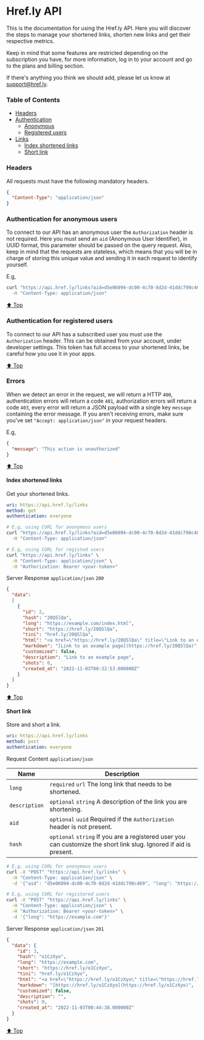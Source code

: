 # Href.ly API

This is the documentation for using the Href.ly API. Here you will discover the
steps to manage your shortened links, shorten new links and get their respective
metrics.

Keep in mind that some features are restricted depending on the subscription you
have, for more information, log in to your account and go to the plans and billing
section.

If there's anything you think we should add, please let us know at [support@href.ly](mailto:support@href.ly).


### Table of Contents

- [Headers](#headers)
- [Authentication](#authentication-for-anonymous-users)
  - [Anonymous](#authentication-for-anonymous-users)
  - [Registered users](#authentication-for-registered-users)
- [Links](#index-shortened-links)
  - [Index shortened links](#index-shortened-links)
  - [Short link](#short-link)


### Headers

All requests must have the following mandatory headers.

```json
{
  "Content-Type": "application/json"
}
```

### Authentication for anonymous users

To connect to our API has an anonymous user the `Authorization` header is not required.
Here you must send an `aid` (Anonymous User Identifier), in UUID format, this parameter
should be passed on the query request. Also, keep in mind that the requests are stateless,
which means that you will be in charge of storing this unique value and sending
it in each request to identify yourself.

E.g,
```bash
curl "https://api.href.ly/links?aid=d5e06094-dc00-4c70-8d2d-41ddc798c469" \
  -H "Content-Type: application/json"
```

[⬆ Top](#table-of-contents)


### Authentication for registered users

To connect to our API has a subscribed user you must use the `Authorization` header.
This can be obtained from your account, under developer settings. This token has
full access to your shortened links, be careful how you use it in your apps.

[⬆ Top](#table-of-contents)


### Errors

When we detect an error in the request, we will return a HTTP `400`, authentication
errors will return a code `401`, authorization errors will return a code `403`, every
error will return a JSON payload with a single key `message` containing the error message.
If you aren't receiving errors, make sure you've set `"Accept: application/json"`
in your request headers.

E.g,
```json
{
  "message": "This action is unauthorized"
}
```

[⬆ Top](#table-of-contents)


#### Index shortened links

Get your shortened links.

```yaml
uri: https://api.href.ly/links
method: get
authentication: everyone
```

```bash
# E.g, using CURL for anonymous users
curl "https://api.href.ly/links?aid=d5e06094-dc00-4c70-8d2d-41ddc798c469" \
  -H "Content-Type: application/json"
```

```bash
# E.g, using CURL for registed users
curl "https://api.href.ly/links" \
  -H "Content-Type: application/json" \
  -H "Authorization: Bearer <your-token>"
```

Server Response `application/json` `200`
```json
{
  "data":
  [
    {
      "id": 2,
      "hash": "20QSlQa",
      "long": "https://example.com/index.html",
      "short": "https://href.ly/20QSlQa",
      "tini": "href.ly/20QSlQa",
      "html": "<a href=\"https://href.ly/20QSlQa\" title=\"Link to an example page\">https://href.ly/20QSlQa</a>",
      "markdown": "[Link to an example page](https://href.ly/20QSlQa)",
      "customized": false,
      "description": "Link to an example page",
      "shots": 0,
      "created_at": "2022-11-03T00:32:53.000000Z"
    }
  ]
}
```

[⬆ Top](#table-of-contents)


#### Short link

Store and short a link.

```yaml
uri: https://api.href.ly/links
method: post
authentication: everyone
```

Request Content `application/json`

| Name          | Description                                                                                                        |
| ------------- | ------------------------------------------------------------------------------------------------------------------ |
| `long`        | `required` `url` The long link that needs to be shortened.                                                         |
| `description` | `optional` `string` A description of the link you are shortening.                                                  |
| `aid`         | `optional` `uuid` Required if the `Authorization` header is not present.                                           |
| `hash`        | `optional` `string` If you are a registered user you can customize the short link slug. Ignored if aid is present. |

```bash
# E.g, using CURL for anonymous users
curl -X "POST" "https://api.href.ly/links" \
  -H "Content-Type: application/json" \
  -d '{"aid": "d5e06094-dc00-4c70-8d2d-41ddc798c469", "long": "https://example.com"}'
```

```bash
# E.g, using CURL for registered users
curl -X "POST" "https://api.href.ly/links" \
  -H "Content-Type: application/json" \
  -H "Authorization: Bearer <your-token>" \
  -d '{"long": "https://example.com"}'
```

Server Response `application/json` `201`
```json
{
  "data": {
    "id": 3,
    "hash": "o1CzXyo",
    "long": "https://example.com",
    "short": "https://href.ly/o1CzXyo",
    "tini": "href.ly/o1CzXyo",
    "html": "<a href=\"https://href.ly/o1CzXyo\" title=\"https://href.ly/o1CzXyo\">https://href.ly/o1CzXyo</a>",
    "markdown": "[https://href.ly/o1CzXyo](https://href.ly/o1CzXyo)",
    "customized": false,
    "description": "",
    "shots": 0,
    "created_at": "2022-11-03T00:44:38.000000Z"
  }
}
```

[⬆ Top](#table-of-contents)
